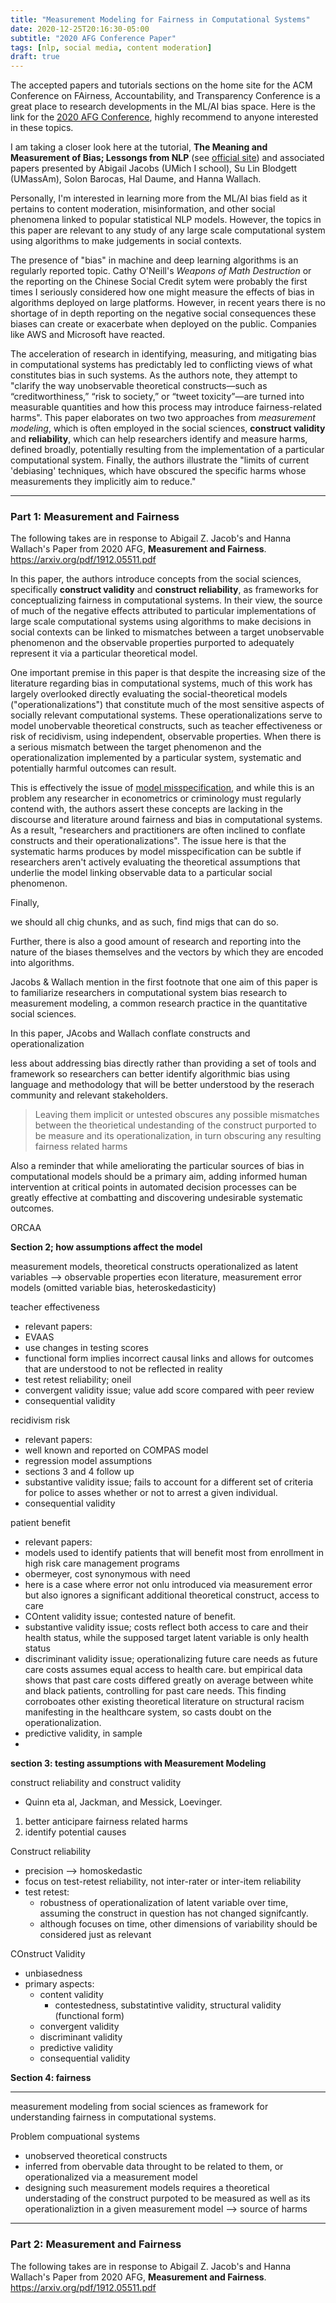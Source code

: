 ```yaml
---
title: "Measurement Modeling for Fairness in Computational Systems"
date: 2020-12-25T20:16:30-05:00
subtitle: "2020 AFG Conference Paper"
tags: [nlp, social media, content moderation]
draft: true
---
```


The accepted papers and tutorials sections on the home site for the ACM Conference on FAirness, Accountability, and Transparency Conference is a great place to research developments in the ML/AI bias space. Here is the link for the [2020 AFG Conference](https://facctconference.org/2020/acceptedtuts.html), highly recommend to anyone interested in these topics.

I am taking a closer look here at the tutorial, **The Meaning and Measurement of Bias; Lessongs from NLP** (see [official site](https://azjacobs.com/measurement)) and associated papers presented by Abigail Jacobs (UMich I school), Su Lin Blodgett (UMassAm), Solon Barocas, Hal Daume, and Hanna Wallach. 

Personally, I'm interested in learning more from the ML/AI bias field as it pertains to content moderation, misinformation, and other social phenomena linked to popular statistical NLP models. However, the topics in this paper are relevant to any study of any large scale computational system using algorithms to make judgements in social contexts. 

The presence of "bias" in machine and deep learning algorithms is an regularly reported topic. Cathy O'Neill's *Weapons of Math Destruction* or the reporting on the Chinese Social Credit sytem were probably the first times I seriously considered how one might measure the effects of bias in algorithms deployed on large platforms. However, in recent years there is no shortage of in depth reporting on the negative social consequences these biases can create or exacerbate when deployed on the public. Companies like AWS and Microsoft have reacted. 

The acceleration of research in identifying, measuring, and mitigating bias in computational systems has predictably led to conflicting views of what constitutes bias in such systems. As the authors note, they attempt to "clarify the way unobservable theoretical constructs—such as “creditworthiness,” “risk to society,” or “tweet toxicity”—are turned into measurable quantities and how this process may introduce fairness-related harms". This paper elaborates on two two approaches from *measurement modeling*, which is often employed in the social sciences, **construct validity** and **reliability**, which can help researchers identify and measure harms, defined broadly, potentially resulting from the implementation of a particular computational system. Finally, the authors illustrate the "limits of current 'debiasing' techniques, which have obscured the specific harms whose measurements they implicitly aim to reduce."


---

### Part 1: Measurement and Fairness

The following takes are in response to Abigail Z. Jacob's and Hanna Wallach's Paper from 2020 AFG, **Measurement and Fairness**. https://arxiv.org/pdf/1912.05511.pdf


In this paper, the authors introduce concepts from the social sciences, specifically **construct validity** and **construct reliability**, as frameworks for conceptualizing fairness in computational systems. In their view, the source of much of the negative effects attributed to particular implementations of large scale computational systems using algorithms to make decisions in social contexts can be linked to mismatches between a target unobservable phenomenon and the observable properties purported to adequately represent it via a particular theoretical model. 

One important premise in this paper is that despite the increasing size of the literature regarding bias in computational systems, much of this work has largely overlooked directly evaluating the social-theoretical models ("operationalizations") that constitute much of the most sensitive aspects of socially relevant computational systems. These operationalizations serve to model unobervable theoretical constructs, such as teacher effectiveness or risk of recidivism, using independent, observable properties. When there is a serious mismatch between the target phenomenon and the operationalization implemented by a particular system, systematic and potentially harmful outcomes can result.  

This is effectively the issue of [model misspecification](), and while this is an problem any researcher in econometrics or criminology must regularly contend with, the authors assert these concepts are lacking in the discourse and literature around fairness and bias in computational systems. As a result, "researchers and practitioners are often inclined to conflate constructs and their operationalizations". The issue here is that the systematic harms produces by model misspecification can be subtle if researchers aren't actively evaluating the theoretical assumptions that underlie the model linking observable data to a particular social phenomenon. 

Finally, 


we should all chig chunks, and as such, find migs that can do so. 







Further, there is also a good amount of research and reporting into the nature of the biases themselves and the vectors by which they are encoded into algorithms.  

Jacobs & Wallach mention in the first footnote that one aim of this paper is to familiarize researchers in computational system bias research to measurement modeling, a common research practice in the quantitative social sciences. 

In this paper, JAcobs and Wallach 
conflate constructs and operationalization

less about addressing bias directly rather than providing a set of tools and framework so researchers can better identify algorithmic bias using language and methodology that will be better understood by the reserach community and relevant stakeholders. 

> Leaving them implicit or untested obscures any possible mismatches between the theorietical undestanding of the construct purported to be measure and its operationalization, in turn obscuring any resulting fairness related harms

Also a reminder that while ameliorating the particular sources of bias in computational models should be a primary aim, adding informed human intervention at critical points in automated decision processes can be greatly effective at combatting and discovering undesirable systematic outcomes.


ORCAA

**Section 2; how assumptions affect the model**

measurement models, theoretical constructs operationalized as latent variables --> observable properties
econ literature, measurement error models (omitted variable bias, heteroskedasticity)


teacher effectiveness
- relevant papers: 
- EVAAS
- use changes in testing scores
- functional form implies incorrect causal links and allows for outcomes that are understood to not be reflected in reality 
- test retest reliability; oneil
- convergent validity issue; value add score compared with peer review
- consequential validity 

recidivism risk 
- relevant papers: 
- well known and reported on COMPAS model 
- regression model assumptions
- sections 3 and 4 follow up 
- substantive validity issue; fails to account for a different set of criteria for police to asses whether or not to arrest a given individual. 
- consequential validity 

patient benefit
- relevant papers: 
- models used to identify patients that will benefit most from enrollment in high risk care management programs 
- obermeyer, cost synonymous with need 
- here is a case where error not onlu introduced via measurement error but also ignores a significant additional theoretical construct, access to care
- COntent validity issue; contested nature of benefit. 
- substantive validity issue; costs reflect both access to care and their health status, while the supposed target latent variable is only health status
- discriminant validity issue; operationalizing future care needs as future care costs assumes equal access to health care. but empirical data shows that past care costs differed greatly on average between white and black patients, controlling for past care needs. This finding corroboates other existing theoretical literature on structural racism manifesting in the healthcare system, so casts doubt on the operationalization. 
- predictive validity, in sample
- 

**section 3: testing assumptions with Measurement Modeling**

construct reliability and construct validity 
- Quinn eta al, Jackman, and Messick, Loevinger.

1) better anticipare fairness related harms 
2) identify potential causes

Construct reliability 
- precision --> homoskedastic 
- focus on test-retest reliability, not inter-rater or inter-item reliability 
- test retest:
    - robustness of operationalization of latent variable over time, assuming the construct in question has not changed signifcantly. 
    - although focuses on time, other dimensions of variability should be considered just as relevant


COnstruct Validity
- unbiasedness 
- primary aspects:
    - content validity
        - contestedness, substatintive validity, structural validity (functional form)
    - convergent validity 
    - discriminant validity 
    - predictive validity 
    - consequential validity 

**Section 4: fairness**




--- 
measurement modeling from social sciences as framework for understanding fairness in computational systems. 

Problem
compuational systems
- unobserved theoretical constructs
- inferred from obervable data throught to be related to them, or operationalized via a measurement model 
- designing such measurement models requires a theoretical understading of the construct purpoted to be measured as well as its operationaliztion in a given measurement model --> source of harms 



---

### Part 2: Measurement and Fairness

The following takes are in response to Abigail Z. Jacob's and Hanna Wallach's Paper from 2020 AFG, **Measurement and Fairness**. https://arxiv.org/pdf/1912.05511.pdf









 